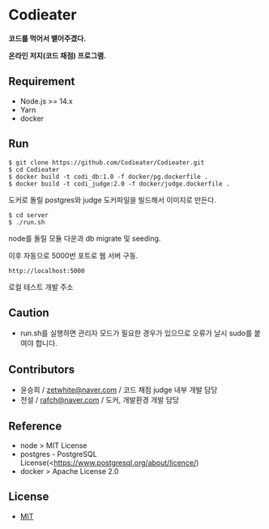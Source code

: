 # Codieater
**코드를 먹어서 뱉어주겠다.**

**온라인 저지(코드 채점) 프로그램.**

## Requirement
- Node.js >= 14.x
- Yarn
- docker

## Run
```
$ git clone https://github.com/Codieater/Codieater.git
$ cd Codieater
$ docker build -t codi_db:1.0 -f docker/pg.dockerfile .
$ docker build -t codi_judge:2.0 -f docker/judge.dockerfile .
```
도커로 돌릴 postgres와 judge 도커파일을 빌드해서 이미지로 만든다.


```
$ cd server
$ ./run.sh
```
node를 돌릴 모듈 다운과 db migrate 및 seeding.

이후 자동으로 5000번 포트로 웹 서버 구동.


```
http://localhost:5000
```
로컬 테스트 개발 주소

## Caution
- run.sh를 실행하면 관리자 모드가 필요한 경우가 있으므로 오류가 날시 sudo를 붙여야 합니다.

## Contributors
- 윤승희 / <zetwhite@naver.com> / 코드 채점 judge 내부 개발 담당
- 전설 / <rafch@naver.com> / 도커, 개발환경 개발 담당


## Reference
- node >  MIT License 
- postgres - PostgreSQL License(<https://www.postgresql.org/about/licence/)
- docker > Apache License 2.0


## License
- [MIT](http://opensource.org/licenses/MIT)
